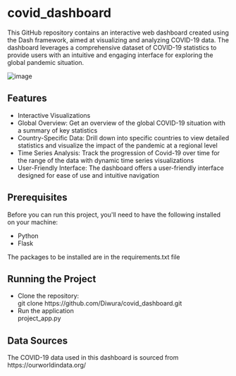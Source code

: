 # covid_dashboard
This GitHub repository contains an interactive web dashboard created using the Dash framework, aimed at visualizing and analyzing COVID-19 data. The dashboard leverages a comprehensive dataset of COVID-19 statistics to provide users with an intuitive and engaging interface for exploring the global pandemic situation.

![image](https://github.com/Diwura/covid_dashboard/assets/51914666/6e4242ab-b5c3-40e6-8105-8cf2b82dc3a4)


## Features
<ul>
  <li> Interactive Visualizations </li>
  <li> Global Overview: Get an overview of the global COVID-19 situation with a summary of key statistics </li>
  <li> Country-Specific Data: Drill down into specific countries to view detailed statistics and visualize the impact of the pandemic at a regional level </li>
  <li> Time Series Analysis: Track the progression of Covid-19 over time for the range of the data with dynamic time series visualizations</li>
  <li> User-Friendly Interface: The dashboard offers a user-friendly interface designed for ease of use and intuitive navigation </li>
</ul>

## Prerequisites
Before you can run this project, you'll need to have the following installed on your machine:
<ul>
<li>Python</li>
  <li>Flask</li>
</ul>
The packages to be installed are in the requirements.txt file

## Running the Project
<ul>
  <li> Clone the repository: </li>
    git clone https://github.com/Diwura/covid_dashboard.git
  <li> Run the application </li>
  project_app.py
</ul>

## Data Sources
<p> The COVID-19 data used in this dashboard is sourced from https://ourworldindata.org/ </p>




